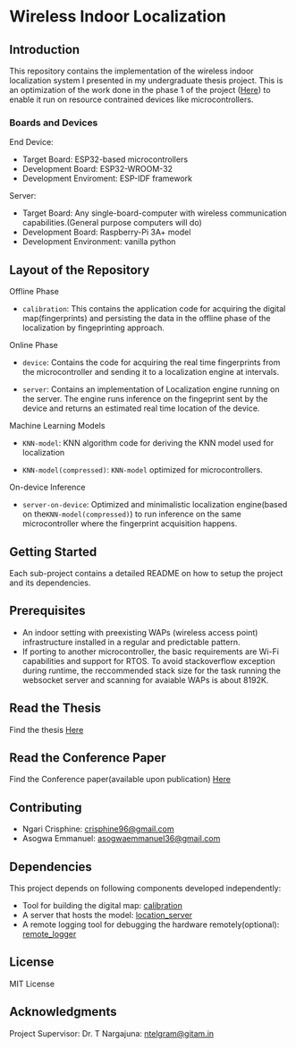 # Wireless Indoor Localization

## Introduction
This repository contains the implementation of the wireless indoor localization system I presented in my undergraduate thesis project. This is  an optimization of the work done in the phase 1 of the project ([Here](https://github.com/wireless_localization)) to enable it run on resource contrained devices like microcontrollers.


### Boards and Devices
End Device:
- Target Board: ESP32-based microcontrollers
- Development Board: ESP32-WROOM-32
- Development Enviroment: ESP-IDF framework

Server:
- Target Board: Any single-board-computer with wireless communication capabilities.(General purpose computers will do) 
- Development Board: Raspberry-Pi 3A+ model
- Development Environment: vanilla python

## Layout of the Repository
Offline Phase
- `calibration`: This contains the application code for acquiring the digital map(fingerprints) and persisting the data in the offline phase of the localization by fingeprinting approach. 

Online Phase
- `device`: Contains the code for acquiring the real time fingerprints from the microcontroller and sending it  to a localization engine at intervals. 

- `server`: Contains an implementation of Localization engine running on the server. The engine runs inference on the fingeprint sent by the device and returns an estimated real time location of the device. 

Machine Learning Models
- `KNN-model`: KNN algorithm code for deriving the KNN model used for localization

- `KNN-model(compressed)`: `KNN-model` optimized for microcontrollers. 

On-device Inference
- `server-on-device`: Optimized  and minimalistic localization engine(based on the`KNN-model(compressed)`) to run inference on the same microcontroller where the fingerprint acquisition happens. 


## Getting Started
Each sub-project contains a detailed README on how to setup the project and its dependencies. 

## Prerequisites
- An indoor setting with preexisting WAPs (wireless access point) infrastructure installed in a regular and predictable pattern. 
- If porting to another microcontroller, the basic requirements are Wi-Fi capabilities and support for RTOS. To avoid stackoverflow exception during runtime, the reccommended stack size for the task running the websocket server and scanning for avaiable WAPs is about 8192K. 

## Read the Thesis
Find the thesis [Here]([https://github.com](https://drive.google.com/file/d/1EtUbI897YP3uAeg-h0rvnsB-CtgYMB14/view?usp=sharing))

## Read the Conference Paper
Find the Conference paper(available upon publication) [Here](https://github.com)

## Contributing
- Ngari Crisphine: crisphine96@gmail.com
- Asogwa Emmanuel: asogwaemmanuel36@gmail.com 

## Dependencies
This project depends on following components developed independently:
- Tool for building the digital map: [calibration](https://github.com/goddfatherr/calibration)
- A server that hosts the model: [location_server](https://github.com/goddfatherr/location_server)
- A remote logging tool for debugging the hardware remotely(optional): [remote_logger](https://github.com/goddfatherr/remote_logger)

## License
MIT License

## Acknowledgments
Project Supervisor: Dr. T Nargajuna: ntelgram@gitam.in

